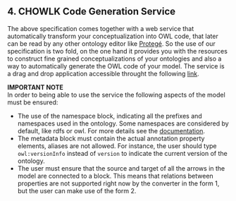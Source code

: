 ## 4. CHOWLK Code Generation Service

The above specification comes together with a web service that automatically transform your conceptualization into OWL code, that later can be read by any other ontology editor like <a href="https://protege.stanford.edu/">Protegé</a>. So the use of our specification is two fold, on the one hand it provides you with the resources to construct fine grained conceptualizations of your ontologies and also a way to automatically generate the OWL code of your model. The service is a drag and drop application accessible throught the following <a href="">link</a>.<br>

<b>IMPORTANT NOTE</b><br>
In order to being able to use the service the following aspects of the model must be ensured:
<ul>
    <li>The use of the namespace block, indicating all the prefixes and namespaces used in the ontology. Some namespaces are considered by default, like rdfs or owl. For more details see the <a href="">documentation</a>.</li>
    <li>The metadata block must contain the actual annotation property elements, aliases are not allowed. For instance, the user should type <code>owl:versionInfo</code> instead of <code>version</code> to indicate the current version of the ontology.</li>
    <li>The user must ensure that the source and target of all the arrows in the model are connected to a block. This means that relations between properties are not supported right now by the converter in the form 1, but the user can make use of the form 2.</li>
</ul>